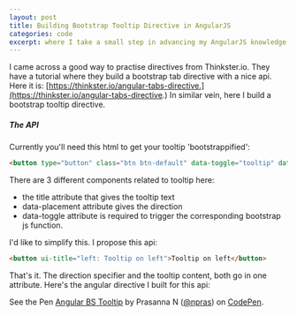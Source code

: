 ```yaml
---
layout: post
title: Building Bootstrap Tooltip Directive in AngularJS
categories: code
excerpt: where I take a small step in advancing my AngularJS knowledge
---
```


I came across a good way to practise directives from Thinkster.io. They have a tutorial where they build a bootstrap tab directive with a nice api. Here it is: [https://thinkster.io/angular-tabs-directive.](https://thinkster.io/angular-tabs-directive.) In similar vein, here I build a bootstrap tooltip directive.

##### The API

Currently you'll need this html to get your tooltip 'bootstrappified':

```html
<button type="button" class="btn btn-default" data-toggle="tooltip" data-placement="left" title="Tooltip on left">Tooltip on left</button>
```

There are 3 different components related to tooltip here:

*   the title attribute that gives the tooltip text
*   data-placement attribute gives the direction
*   data-toggle attribute is required to trigger the corresponding bootstrap js function.

I'd like to simplify this. I propose this api:

```html
<button ui-title="left: Tooltip on left">Tooltip on left</button>
```

That's it. The direction specifier and the tooltip content, both go in one attribute. Here's the angular directive I built for this api:  

See the Pen [Angular BS Tooltip](http://codepen.io/npras/pen/EKXYEP/) by Prasanna N ([@npras](http://codepen.io/npras)) on [CodePen](http://codepen.io).

